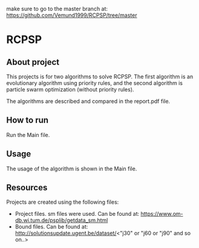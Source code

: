 
make sure to go to the master branch at: https://github.com/Vemund1999/RCPSP/tree/master

# RCPSP
## About project 
This projects is for two algorithms to solve RCPSP.
The first algorithm is an evolutionary algorithm using priority rules,
and the second algorithm is particle swarm optimization (without priority rules).

The algorithms are described and compared in the report.pdf file.


## How to run
Run the Main file.

## Usage
The usage of the algorithm is shown in the Main file.


## Resources
Projects are created using the following files:
- Project files. sm files were used. Can be found at: https://www.om-db.wi.tum.de/psplib/getdata_sm.html 
- Bound files. Can be found at: http://solutionsupdate.ugent.be/dataset/<"j30" or "j60 or "j90" and so on..>




